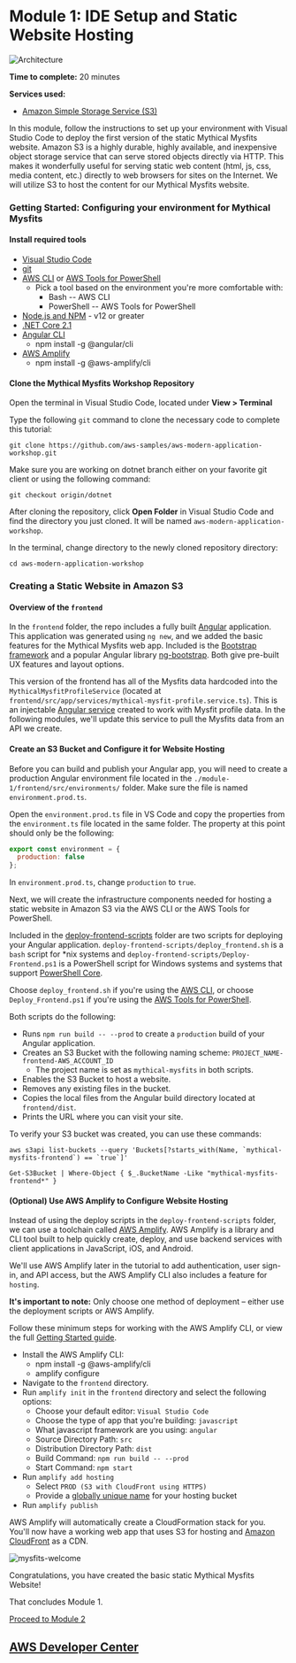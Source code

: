 # Module 1: IDE Setup and Static Website Hosting

![Architecture](/images/module-1/architecture-module-1.png)

**Time to complete:** 20 minutes

**Services used:**
* [Amazon Simple Storage Service (S3)](https://aws.amazon.com/s3/)

In this module, follow the instructions to set up your environment with Visual Studio Code to deploy the first version of the static Mythical Mysfits website.  Amazon S3 is a highly durable, highly available, and inexpensive object storage service that can serve stored objects directly via HTTP. This makes it wonderfully useful for serving static web content (html, js, css, media content, etc.) directly to web browsers for sites on the Internet.  We will utilize S3 to host the content for our Mythical Mysfits website.

### Getting Started: Configuring your environment for Mythical Mysfits

#### Install required tools
* [Visual Studio Code](https://code.visualstudio.com/)
* [git](https://git-scm.com/downloads)
* [AWS CLI](https://aws.amazon.com/cli/) or [AWS Tools for PowerShell](https://aws.amazon.com/powershell/)
    * Pick a tool based on the environment you're more comfortable with:
        * Bash -- AWS CLI
        * PowerShell -- AWS Tools for PowerShell
* [Node.js and NPM](https://nodejs.org/en/) - v12 or greater
* [.NET Core 2.1](https://www.microsoft.com/net/download)
* [Angular CLI](https://cli.angular.io/)
    * npm install -g @angular/cli
* [AWS Amplify](https://aws-amplify.github.io/)
    * npm install -g @aws-amplify/cli

#### Clone the Mythical Mysfits Workshop Repository

Open the terminal in Visual Studio Code, located under **View > Terminal**

Type the following `git` command to clone the necessary code to complete this tutorial:

```
git clone https://github.com/aws-samples/aws-modern-application-workshop.git
```

Make sure you are working on dotnet branch either on your favorite git client or using the following command:
```
git checkout origin/dotnet
```

After cloning the repository, click **Open Folder** in Visual Studio Code and find the directory you just cloned. It will be named `aws-modern-application-workshop`.


In the terminal, change directory to the newly cloned repository directory:

```
cd aws-modern-application-workshop
```

### Creating a Static Website in Amazon S3

#### Overview of the `frontend`
In the `frontend` folder, the repo includes a fully built [Angular](https://angular.io/) application. This application was generated using `ng new`, and we added the basic features for the Mythical Mysfits web app. Included is the [Bootstrap framework](https://getbootstrap.com/) and a popular Angular library [ng-bootstrap](https://ng-bootstrap.github.io/#/home). Both give pre-built UX features and layout options.

This version of the frontend has all of the Mysfits data hardcoded into the `MythicalMysfitProfileService` (located at `frontend/src/app/services/mythical-mysfit-profile.service.ts`). This is an injectable [Angular service](https://angular.io/tutorial/toh-pt4) created to work with Mysfit profile data. In the following modules, we'll update this service to pull the Mysfits data from an API we create.

#### Create an S3 Bucket and Configure it for Website Hosting
Before you can build and publish your Angular app, you will need to create a production Angular environment file located in the `./module-1/frontend/src/environments/` folder. Make sure the file is named `environment.prod.ts`.

Open the `environment.prod.ts` file in VS Code and copy the properties from the `environment.ts` file located in the same folder. The property at this point should only be the following:
```js
export const environment = {
  production: false
};
```

In `environment.prod.ts`, change `production` to `true`.

Next, we will create the infrastructure components needed for hosting a static website in Amazon S3 via the AWS CLI or the AWS Tools for PowerShell.

Included in the [deploy-frontend-scripts](/deploy-frontend-scripts) folder are two scripts for deploying your Angular application. `deploy-frontend-scripts/deploy_frontend.sh` is a `bash` script for *nix systems and `deploy-frontend-scripts/Deploy-Frontend.ps1` is a PowerShell script for Windows systems and systems that support [PowerShell Core](https://github.com/PowerShell/PowerShell).

Choose `deploy_frontend.sh` if you're using the [AWS CLI](https://aws.amazon.com/cli/), or choose `Deploy_Frontend.ps1` if you're using the [AWS Tools for PowerShell](https://aws.amazon.com/powershell/).

Both scripts do the following:
* Runs `npm run build -- --prod` to create a `production` build of your Angular application.
* Creates an S3 Bucket with the following naming scheme: `PROJECT_NAME-frontend-AWS_ACCOUNT_ID`
    * The project name is set as `mythical-mysfits` in both scripts.
* Enables the S3 Bucket to host a website.
* Removes any existing files in the bucket.
* Copies the local files from the Angular build directory located at `frontend/dist`.
* Prints the URL where you can visit your site.

To verify your S3 bucket was created, you can use these commands:
```
aws s3api list-buckets --query 'Buckets[?starts_with(Name, `mythical-mysfits-frontend`) == `true`]'
```
```
Get-S3Bucket | Where-Object { $_.BucketName -Like "mythical-mysfits-frontend*" }
```
#### (Optional) Use AWS Amplify to Configure Website Hosting
Instead of using the deploy scripts in the `deploy-frontend-scripts` folder, we can use a toolchain called [AWS Amplify](https://aws-amplify.github.io/). AWS Amplify is a library and CLI tool built to help quickly create, deploy, and use backend services with client applications in JavaScript, iOS, and Android.

We'll use AWS Amplify later in the tutorial to add authentication, user sign-in, and API access, but the AWS Amplify CLI also includes a feature for `hosting`.

**It's important to note:** Only choose one method of deployment – either use the deployment scripts or AWS Amplify.

Follow these minimum steps for working with the AWS Amplify CLI, or view the full [Getting Started guide](https://aws-amplify.github.io/amplify-js/media/quick_start?platform=purejs).

* Install the AWS Amplify CLI:
    * npm install -g @aws-amplify/cli
    * amplify configure
* Navigate to the `frontend` directory.
* Run `amplify init` in the `frontend` directory and select the following options:
    * Choose your default editor: `Visual Studio Code`
    * Choose the type of app that you're building: `javascript`
    * What javascript framework are you using: `angular`
    * Source Directory Path: `src`
    * Distribution Directory Path: `dist`
    * Build Command: `npm run build -- --prod`
    * Start Command: `npm start`
* Run `amplify add hosting`
    * Select `PROD (S3 with CloudFront using HTTPS)`
    * Provide a [globally unique name](https://docs.aws.amazon.com/AmazonS3/latest/dev/BucketRestrictions.html) for your hosting bucket
* Run `amplify publish`

AWS Amplify will automatically create a CloudFormation stack for you. You'll now have a working web app that uses S3 for hosting and [Amazon CloudFront](https://aws.amazon.com/cloudfront/) as a CDN.

![mysfits-welcome](/images/module-1/mysfits-welcome.png)

Congratulations, you have created the basic static Mythical Mysfits Website!

That concludes Module 1.

[Proceed to Module 2](/module-2)


## [AWS Developer Center](https://developer.aws)

